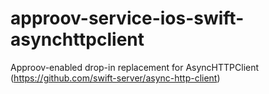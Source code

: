 # approov-service-ios-swift-asynchttpclient
Approov-enabled drop-in replacement for AsyncHTTPClient (https://github.com/swift-server/async-http-client)
